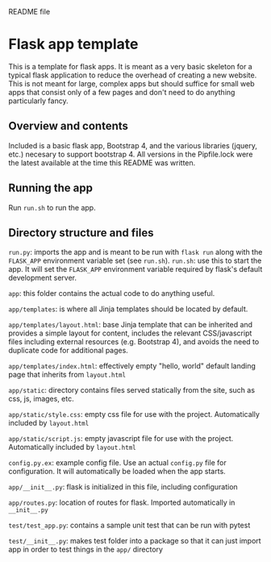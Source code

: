 README file

# Flask app template

This is a template for flask apps.  It is meant as a very basic skeleton for a typical flask application to reduce the overhead of creating a new website.  This is not meant for large, complex apps but should suffice for small web apps that consist only of a few pages and don't need to do anything particularly fancy.

## Overview and contents
Included is a basic flask app, Bootstrap 4, and the various libraries (jquery, etc.) necesary to support bootstrap 4.  All versions in the Pipfile.lock were the latest available at the time this README was written.

## Running the app
Run `run.sh` to run the app.

## Directory structure and files
`run.py`: imports the app and is meant to be run with `flask run` along with the `FLASK_APP` environment variable set (see `run.sh`).
`run.sh`: use this to start the app.  It will set the `FLASK_APP` environment variable required by flask's default development server.

`app`: this folder contains the actual code to do anything useful.

`app/templates`: is where all Jinja templates should be located by default.

`app/templates/layout.html`: base Jinja template that can be inherited and provides a simple layout for content, includes the relevant CSS/javascript files including external resources (e.g. Bootstrap 4), and avoids the need to duplicate code for additional pages.

`app/templates/index.html`: effectively empty "hello, world" default landing page that inherits from `layout.html`

`app/static`: directory contains files served statically from the site, such as css, js, images, etc.

`app/static/style.css`: empty css file for use with the project.  Automatically included by `layout.html`

`app/static/script.js`: empty javascript file for use with the project.  Automatically included by `layout.html`

`config.py.ex`: example config file.  Use an actual `config.py` file for configuration.  It will automatically be loaded when the app starts.

`app/__init__.py`: flask is initialized in this file, including configuration

`app/routes.py`: location of routes for flask.  Imported automatically in `__init__.py`

`test/test_app.py`: contains a sample unit test that can be run with pytest

`test/__init__.py`: makes test folder into a package so that it can just import app in order to test things in the `app/` directory
